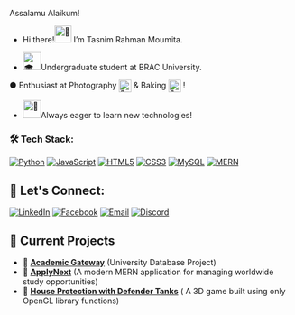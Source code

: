 
  Assalamu Alaikum!                                                                                                                                                                      
- Hi there!<picture><img src="https://fonts.gstatic.com/s/e/notoemoji/latest/1f44b_1f3fd/512.gif" alt="👋" width="30" height="30">
  </picture> I’m Tasnim Rahman Moumita.  
  
-  <picture> <source srcset="https://fonts.gstatic.com/s/e/notoemoji/latest/1f393/512.webp" type="image/webp"><img src="https://fonts.gstatic.com/s/e/notoemoji/latest/1f393/512.gif" alt="🎓" width="32" height="32"></picture>Undergraduate student at BRAC University.

<span>
● Enthusiast at Photography 
  <picture style="display:inline;">
    <source srcset="https://fonts.gstatic.com/s/e/notoemoji/latest/1f4f8/512.webp" type="image/webp">
    <img src="https://fonts.gstatic.com/s/e/notoemoji/latest/1f4f8/512.gif" alt="📸" width="22" height="22" style="vertical-align:middle;">
  </picture> 
  & Baking 
  <picture style="display:inline;">
    <source srcset="https://fonts.gstatic.com/s/e/notoemoji/latest/1f382/512.webp" type="image/webp">
    <img src="https://fonts.gstatic.com/s/e/notoemoji/latest/1f382/512.gif" alt="🎂" width="22" height="22" style="vertical-align:middle;">
  </picture>!
</span>



-   <picture> <source srcset="https://fonts.gstatic.com/s/e/notoemoji/latest/1f31f/512.webp" type="image/webp"><img src="https://fonts.gstatic.com/s/e/notoemoji/latest/1f31f/512.gif" alt="🌟" width="32" height="32"></picture>Always eager to learn new technologies!
                                                                                                                                                             
<!---
MOUMITASNIM/MOUMITASNIM is a ✨ special ✨ repository because its `README.md` (this file) appears on your GitHub profile.
You can click the Preview link to take a look at your changes.
--->

### 🛠️ Tech Stack:

[![Python](https://img.shields.io/badge/Python-3776AB?style=for-the-badge&logo=python&logoColor=white)](https://www.python.org/)
[![JavaScript](https://img.shields.io/badge/JavaScript-F7DF1E?style=for-the-badge&logo=javascript&logoColor=black)](https://developer.mozilla.org/en-US/docs/Web/JavaScript)
[![HTML5](https://img.shields.io/badge/HTML5-E34F26?style=for-the-badge&logo=html5&logoColor=white)](https://developer.mozilla.org/en-US/docs/Web/HTML)
[![CSS3](https://img.shields.io/badge/CSS3-1572B6?style=for-the-badge&logo=css3&logoColor=white)](https://developer.mozilla.org/en-US/docs/Web/CSS)
[![MySQL](https://img.shields.io/badge/MySQL-4479A1?style=for-the-badge&logo=mysql&logoColor=white)](https://www.mysql.com/)
[![MERN](https://img.shields.io/badge/MERN-323330?style=for-the-badge&logo=mongodb&logoColor=green)](https://www.mongodb.com/mern-stack)


## 📩 Let's Connect:
[![LinkedIn](https://img.shields.io/badge/LinkedIn-%230077B5.svg?style=flat&logo=linkedin&logoColor=white)](https://www.linkedin.com/in/moumitasnim2020/)
[![Facebook](https://img.shields.io/badge/Facebook-%231877F2.svg?style=flat&logo=facebook&logoColor=white)](https://www.facebook.com/moumita.tasnim.200320ss/)
[![Email](https://img.shields.io/badge/Email-D14836?style=flat&logo=gmail&logoColor=white)](mailto:tasnimr025@gmail.com)
[![Discord](https://img.shields.io/badge/Discord-%237289DA.svg?style=flat&logo=discord&logoColor=white)](https://discord.com/users/977944725984256110)

## 📌 Current Projects
- 🔹 **[Academic Gateway](https://github.com/MOUMITASNIM/BRACU-Academics/tree/main/CSE370/Project_Academic_Gateway)** (University Database Project)
- 🔹 **[ApplyNext](https://github.com/MOUMITASNIM/CSE470-Project-ApplyNext)** (A modern MERN application for managing worldwide study opportunities)
- 🔹 **[House Protection with Defender Tanks](https://github.com/MOUMITASNIM/CSE423-3D-Project--Defender-Tank)** ( A 3D game built using only OpenGL library functions)

     
